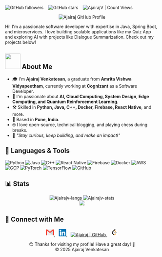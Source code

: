 <img alt="GitHub followers" src="https://img.shields.io/github/followers/Ajairajv?style=social"> &nbsp;&nbsp; 
<img alt="GitHub stars" src="https://img.shields.io/github/stars/Ajairajv?style=social"> &nbsp;&nbsp; 
<img alt="AjairajV | Count Views" src="https://enemo786q3svfle.m.pipedream.net" />

<div align="center">
  <img src="https://readme-typing-svg.herokuapp.com?font=Architects+Daughter&color=38C2FF&size=50&center=true&vCenter=true&height=60&width=600&lines=Hey!+I'm+Ajai;Welcome+to+my+profile!" alt="Ajairaj GitHub Profile">
</div>

Hi! I'm a passionate software developer with expertise in Java, Spring Boot, and microservices. I love building scalable applications like my Quiz App and exploring AI with projects like Dialogue Summarization. Check out my projects below!

## <img src="https://raw.githubusercontent.com/nixin72/nixin72/master/wave.gif" width="50px" height="50px"> About Me

- 🎓 I'm **Ajairaj Venkatesan**, a graduate from **Amrita Vishwa Vidyapeetham**, currently working at **Cognizant** as a Software Developer.
- 🧠 I'm passionate about **AI, Cloud Computing, System Design, Edge Computing, and Quantum Reinforcement Learning**.
- 🛠️ Skilled in **Python, Java, C++, Docker, Firebase, React Native**, and more.
- 📍 Based in **Pune, India**.
- 🤓 I love open-source, technical blogging, and playing chess during breaks.
- 🌟 *"Stay curious, keep building, and make an impact!"*

## 🚀 Languages & Tools

![Python](https://img.shields.io/badge/Python-3776AB?style=for-the-badge&logo=python&logoColor=white) 
![Java](https://img.shields.io/badge/Java-ED8B00?style=for-the-badge&logo=java&logoColor=white) 
![C++](https://img.shields.io/badge/C++-00599C?style=for-the-badge&logo=c%2b%2b&logoColor=white) 
![React Native](https://img.shields.io/badge/React_Native-20232A?style=for-the-badge&logo=react&logoColor=61DAFB) 
![Firebase](https://img.shields.io/badge/Firebase-ffca28?style=for-the-badge&logo=firebase&logoColor=black) 
![Docker](https://img.shields.io/badge/Docker-0db7ed?style=for-the-badge&logo=docker&logoColor=white) 
![AWS](https://img.shields.io/badge/AWS-FF9900?style=for-the-badge&logo=amazonaws&logoColor=white) 
![GCP](https://img.shields.io/badge/Google_Cloud-4285F4?style=for-the-badge&logo=googlecloud&logoColor=white) 
![PyTorch](https://img.shields.io/badge/PyTorch-EE4C2C?style=for-the-badge&logo=pytorch&logoColor=white)
![TensorFlow](https://img.shields.io/badge/TensorFlow-FF6F00?style=for-the-badge&logo=tensorflow&logoColor=white)
![GitHub](https://img.shields.io/badge/GitHub-181717?style=for-the-badge&logo=github&logoColor=white)

## 📊 Stats

<div align="center">
  <img height="150em" src="https://github-readme-stats.vercel.app/api/top-langs/?username=Ajairajv&layout=compact&show_icon=true&theme=algolia" alt="Ajairajv-langs"/>
  <img height="150em" src="https://github-readme-stats.vercel.app/api/?username=Ajairajv&layout=compact&show_icon=true&theme=algolia" alt="Ajairajv-stats"/>
</div>

<div align="center">
  <img src="http://github-readme-streak-stats.herokuapp.com/?user=Ajairajv&theme=algolia" />
</div>

## 🤝 Connect with Me

<p align="center">
  <a href="mailto:ajairajvenkatesan11@gmail.com">
    <img alt="Ajairaj | Gmail" width="26px" src="https://github.com/SatYu26/SatYu26/blob/master/Assets/Gmail.svg" />
  </a> &nbsp;&nbsp;

  <a href="https://www.linkedin.com/in/ajairajvenkatesan/" target="_blank">
    <img alt="Ajairaj | LinkedIn" width="24px" src="https://github.com/SatYu26/SatYu26/blob/master/Assets/Linkedin.svg" />
  </a> &nbsp;&nbsp;

  <a href="https://github.com/Ajairajv" target="_blank">
    <img alt="Ajairaj | GitHub" width="26px" src="https://upload.wikimedia.org/wikipedia/commons/thumb/a/ae/Github-desktop-logo-symbol.svg/1024px-Github-desktop-logo-symbol.svg.png" />
  </a> &nbsp;&nbsp;

  <a href="https://leetcode.com/Ajairaj11/" target="_blank">
    <img alt="Ajairaj | LeetCode" width="24px" src="https://github.com/SatYu26/SatYu26/blob/master/Assets/leetcode.png" />
  </a>
</p>

<div align="center">
  😊 Thanks for visiting my profile! Have a great day! 🌟 <br/>
  &copy; 2025 Ajairaj Venkatesan
</div>
